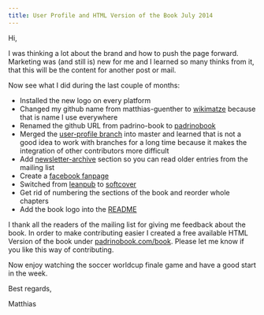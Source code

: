 ```yaml
---
title: User Profile and HTML Version of the Book July 2014
---
```


Hi,

I was thinking a lot about the brand and how to push the page forward. Marketing was (and still is) new for me and I learned so many thinks from it, that this will be the content for another post or mail.

Now see what I did during the last couple of months:


- Installed the new logo on every platform
- Changed my github name from matthias-guenther to [wikimatze](https://github.com/wikimatze) because that is name I use everywhere
- Renamed the github URL from padrino-book to [padrinobook](https://github.com/wikimatze/padrinobook)
- Merged the [user-profile branch](https://github.com/wikimatze/padrinobook/commit/8a55603281e70e9dc4e3970ab49efd2302d2ee8c?short_path=fb48dc1&unchanged=collapsed#diff-fb48dc120e2365fa90d03e42d02cc4d4) into master and learned that is not a good idea to work with branches for a long time because it makes the integration of other contributors more difficult
- Add [newsletter-archive](http://padrinobook.com/newsletterarchive) section so you can read older entries from the mailing list
- Create a [facebook fanpage](https://www.facebook.com/Padrinobook)
- Switched from [leanpub](https://leanpub.com/padrinobook) to [softcover](https://www.softcover.io/books/fd219c19/padrinobook)
- Get rid of numbering the sections of the book and reorder whole chapters
- Add the book logo into the [README](https://github.com/wikimatze/PadrinoBook/blob/master/README.md)


I thank all the readers of the mailing list for giving me feedback about the book. In order to make contributing easier I created a free available HTML Version of the book under [padrinobook.com/book](http://padrinobook.com/book/). Please let me know if you like this way of contributing.


Now enjoy watching the soccer worldcup finale game and have a good start in the week.

Best regards,

Matthias


